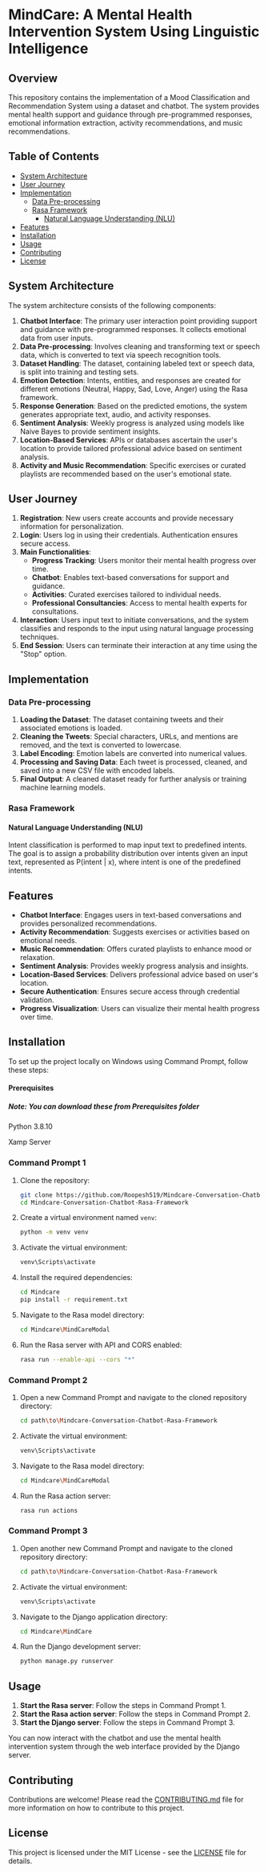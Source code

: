 # MindCare: A Mental Health Intervention System Using Linguistic Intelligence

## Overview

This repository contains the implementation of a Mood Classification and Recommendation System using a dataset and chatbot. The system provides mental health support and guidance through pre-programmed responses, emotional information extraction, activity recommendations, and music recommendations.

## Table of Contents

- [System Architecture](#system-architecture)
- [User Journey](#user-journey)
- [Implementation](#implementation)
  - [Data Pre-processing](#data-pre-processing)
  - [Rasa Framework](#rasa-framework)
    - [Natural Language Understanding (NLU)](#natural-language-understanding-nlu)
- [Features](#features)
- [Installation](#installation)
- [Usage](#usage)
- [Contributing](#contributing)
- [License](#license)

## System Architecture

The system architecture consists of the following components:

1. **Chatbot Interface**: The primary user interaction point providing support and guidance with pre-programmed responses. It collects emotional data from user inputs.
2. **Data Pre-processing**: Involves cleaning and transforming text or speech data, which is converted to text via speech recognition tools.
3. **Dataset Handling**: The dataset, containing labeled text or speech data, is split into training and testing sets.
4. **Emotion Detection**: Intents, entities, and responses are created for different emotions (Neutral, Happy, Sad, Love, Anger) using the Rasa framework.
5. **Response Generation**: Based on the predicted emotions, the system generates appropriate text, audio, and activity responses.
6. **Sentiment Analysis**: Weekly progress is analyzed using models like Naive Bayes to provide sentiment insights.
7. **Location-Based Services**: APIs or databases ascertain the user's location to provide tailored professional advice based on sentiment analysis.
8. **Activity and Music Recommendation**: Specific exercises or curated playlists are recommended based on the user's emotional state.

## User Journey

1. **Registration**: New users create accounts and provide necessary information for personalization.
2. **Login**: Users log in using their credentials. Authentication ensures secure access.
3. **Main Functionalities**:
   - **Progress Tracking**: Users monitor their mental health progress over time.
   - **Chatbot**: Enables text-based conversations for support and guidance.
   - **Activities**: Curated exercises tailored to individual needs.
   - **Professional Consultancies**: Access to mental health experts for consultations.
4. **Interaction**: Users input text to initiate conversations, and the system classifies and responds to the input using natural language processing techniques.
5. **End Session**: Users can terminate their interaction at any time using the "Stop" option.

## Implementation

### Data Pre-processing

1. **Loading the Dataset**: The dataset containing tweets and their associated emotions is loaded.
2. **Cleaning the Tweets**: Special characters, URLs, and mentions are removed, and the text is converted to lowercase.
3. **Label Encoding**: Emotion labels are converted into numerical values.
4. **Processing and Saving Data**: Each tweet is processed, cleaned, and saved into a new CSV file with encoded labels.
5. **Final Output**: A cleaned dataset ready for further analysis or training machine learning models.

### Rasa Framework

#### Natural Language Understanding (NLU)

Intent classification is performed to map input text to predefined intents. The goal is to assign a probability distribution over intents given an input text, represented as P(intent | x), where intent is one of the predefined intents.

## Features

- **Chatbot Interface**: Engages users in text-based conversations and provides personalized recommendations.
- **Activity Recommendation**: Suggests exercises or activities based on emotional needs.
- **Music Recommendation**: Offers curated playlists to enhance mood or relaxation.
- **Sentiment Analysis**: Provides weekly progress analysis and insights.
- **Location-Based Services**: Delivers professional advice based on user's location.
- **Secure Authentication**: Ensures secure access through credential validation.
- **Progress Visualization**: Users can visualize their mental health progress over time.

## Installation

To set up the project locally on Windows using Command Prompt, follow these steps:

#### Prerequisites

##### Note: You can download these from Prerequisites folder
Python 3.8.10

Xamp Server

### Command Prompt 1

1. Clone the repository:
   ```sh
   git clone https://github.com/Roopesh519/Mindcare-Conversation-Chatbot-Rasa-Framework.git
   cd Mindcare-Conversation-Chatbot-Rasa-Framework
   ```

2. Create a virtual environment named `venv`:
   ```sh
   python -m venv venv
   ```

3. Activate the virtual environment:
   ```sh
   venv\Scripts\activate
   ```

4. Install the required dependencies:
   ```sh
   cd Mindcare
   pip install -r requirement.txt
   ```

5. Navigate to the Rasa model directory:
   ```sh
   cd Mindcare\MindCareModal
   ```

6. Run the Rasa server with API and CORS enabled:
   ```sh
   rasa run --enable-api --cors "*"
   ```

### Command Prompt 2

1. Open a new Command Prompt and navigate to the cloned repository directory:
   ```sh
   cd path\to\Mindcare-Conversation-Chatbot-Rasa-Framework
   ```

2. Activate the virtual environment:
   ```sh
   venv\Scripts\activate
   ```

3. Navigate to the Rasa model directory:
   ```sh
   cd Mindcare\MindCareModal
   ```

4. Run the Rasa action server:
   ```sh
   rasa run actions
   ```

### Command Prompt 3

1. Open another new Command Prompt and navigate to the cloned repository directory:
   ```sh
   cd path\to\Mindcare-Conversation-Chatbot-Rasa-Framework
   ```

2. Activate the virtual environment:
   ```sh
   venv\Scripts\activate
   ```

3. Navigate to the Django application directory:
   ```sh
   cd Mindcare\MindCare
   ```

4. Run the Django development server:
   ```sh
   python manage.py runserver
   ```

## Usage

1. **Start the Rasa server**: Follow the steps in Command Prompt 1.
2. **Start the Rasa action server**: Follow the steps in Command Prompt 2.
3. **Start the Django server**: Follow the steps in Command Prompt 3.

You can now interact with the chatbot and use the mental health intervention system through the web interface provided by the Django server.

## Contributing

Contributions are welcome! Please read the [CONTRIBUTING.md](CONTRIBUTING.md) file for more information on how to contribute to this project.

## License

This project is licensed under the MIT License - see the [LICENSE](LICENSE) file for details.
